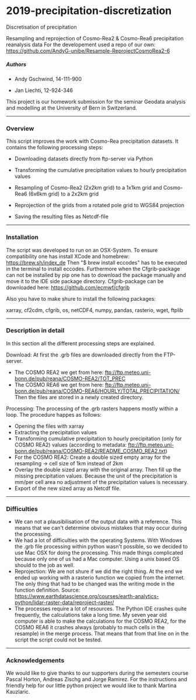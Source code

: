 # 2019-precipitation-discretization
Discretisation of precipitation

Resampling and reprojection of Cosmo-Rea2 & Cosmo-Rea6 precipitation reanalysis data
For the developement used a repo of our own: https://github.com/AndyG-unibe/Resample-ReprojectCosmoRea2-6

##### Authors

* Andy Gschwind, 14-111-900

* Jan Liechti, 12-924-346

This project is our homework submission for the seminar Geodata analysis and modelling at the University of Bern in Switzerland. 

***
### Overview

This script improves the work with Cosmo-Rea precipitation datasets. It contains the following processing steps:

* Downloading datasets directly from ftp-server via Python

* Transforming the cumulative precipitation values to hourly precipitation values

* Resampling of Cosmo-Rea2 (2x2km grid) to a 1x1km grid and Cosmo-Rea6 (6x6km grid) to a 2x2km grid

* Reprojection of the grids from a rotated pole grid to WGS84 projection

* Saving the resulting files as Netcdf-file

***
### Installation

The script was developed to run on an OSX-System. To ensure compatibility one has install XCode and homebrew: https://brew.sh/index_de
Then "$ brew install eccodes" has to be executed in the terminal to install eccodes. Furthermore when the Cfgrib-package can not be installed by pip one has to download the package manually and move it to the IDE side package directory. Cfgrib-package can be downloaded here: https://github.com/ecmwf/cfgrib

Also you have to make shure to install the following packages:

xarray, cf2cdm, cfgrib, os, netCDF4, numpy, pandas, rasterio, wget, ftplib


***
### Description in detail

In this section all the different processing steps are explained.

Download: 
At first the .grb files are downloaded directly from the FTP-server. 
* The COSMO REA2 we get from here: <ftp://ftp.meteo.uni-bonn.de/pub/reana/COSMO-REA2/TOT_PREC>
* The COSMO REA6 we get from here: ftp://ftp.meteo.uni-bonn.de/pub/reana/COSMO-REA6/HOURLY/TOTAL.PRECIPITATION/
Then the files are stored in a newly created directory. 

Processing: 
The processing of the .grb rasters happens mostly within a loop. The procedure happes as follows: 
* Opening the files with xarray
* Extracting the precipitation values
* Transforming cumulative precipitation to hourly precipitation (only for COSMO REA2) values (according to metadata: ftp://ftp.meteo.uni-bonn.de/pub/reana/COSMO-REA2/README_COSMO_REA2.txt)
* For the COSMO REA2: Create a double sized empty array for the resampling -> cell size of 1km instead of 2km
* Overlay the double sized array with the original array. Then fill up the missing precipitation values. Because the unit of the precipitation is mm/per cell area no adjustment of the precipitation values is necessary. 
* Export of the new sized array as Netcdf file. 
***
### Difficulties

* We can not a plausibilisation of the output data with a reference. This means that we can't determine obvious mistakes that may occur during the processing. 
* We had a lot of difficulties with the operating Systems. With Windows the .grb file processing within python wasn't possible, so we decided to use Mac OSX for doing the processing. This made things complicated because only one of us had a Mac computer. Using a unix based OS should to the job as well. 
* Reprojection: We are not shure if we did the right thing. At the end we ended up working with a rasterio function we copied from the internet. The only thing that had to be changed was the writing mode in the function definition. Source: https://www.earthdatascience.org/courses/earth-analytics-python/lidar-raster-data/reproject-raster/
* The processes require a lot of resources. The Python IDE crashes quite frequently, the calculations take a long time. My seven year old computer is able to make the calculations for the COSMO REA2, for the COSMO REA6 it crashes always (probably to much cells in the resample) in the merge process. That means that from that line on in the script the script could not be tested. 

***
### Acknowledgements

We would like to give thanks to our supporters during the semesters course Pascal Horton, Andreas Zischg and Jorge Ramirez. For the instructions and friendly help for our little python project we would like to thank Martina Kauzlaric.
